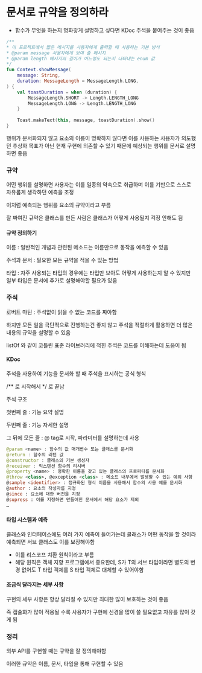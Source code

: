 # 문서로 규약을 정의하라

* 함수가 무엇을 하는지 명화갛게 설명하고 싶다면 KDoc 주석을 붙여주는 것이 좋음

```kotlin
/**
* 이 프로젝트에서 짧은 메시지를 사용자에게 출력할 때 사용하는 기본 방식
* @param message 사용자에게 보여 줄 메시지
* @param length 메시지의 길이가 어느정도 되는지 나타내는 enum 값
*/
fun Context.showMessage(
    message: String,
    duration: MessageLength = MessageLength.LONG,
) {
    val toastDuration = when (duration) {
        MessageLength.SHORT -> Length.LENGTH_LONG
        MessageLength.LONG -> Length.LENGTH_LONG
    }
    
    Toast.makeText(this, message, toastDuration).show()
}
```

행위가 문서화되지 않고 요소의 이름이 명확하지 않다면 이를 사용하는 사용자가 의도했던 추상화 목표가 아닌 현재 구현에 의존할 수 있기 때문에 예상되는 행위를 문서로 설명하면 좋음

### 규약

어떤 행위를 설명하면 사용자는 이를 일종의 약속으로 취급하며 이를 기반으로 스스로 자유롭게 생각하던 예측을 조정

이처럼 예측되는 행위를 요소의 규약이라고 부름

잘 짜여진 규약은 클래스를 만든 사람은 클래스가 어떻게 사용될지 걱정 안해도 됨

#### 규약 정의하기

이름 : 일반적인 개념과 관련된 메소드는 이름만으로 동작을 예측할 수 있음

주석과 문서 : 필요한 모든 규약을 적을 수 있는 방법

타입 : 자주 사용되는 타입의 경우에는 타입만 보아도 어떻게 사용하는지 알 수 있지만 일부 타입은 문서에 추가로 설명해야할 필요가 있음

### 주석

로버트 마틴 : 주석없이 읽을 수 없는 코드를 짜야함

하지만 모든 일을 극단적으로 진행하는건 좋지 않고 주석을 적절하게 활용하면 더 많은 내용의 규약을 설명할 수 있음

listOf 와 같이 코틀린 표준 라이브러리에 적힌 주석은 코드를 이해하는데 도움이 됨

#### KDoc

주석을 사용하여 기능을 문서화 할 때 주석을 표시하는 공식 형식

/\*\* 로 시작해서 \*/ 로 끝남

주석 구조

첫번째 줄 : 기능 요약 설명

두번째 줄 : 기능 자세한 설명

그 뒤에 모든 줄 : @ tag로 시작, 파라미터를 설명하는데 사용

```kotlin
@param <name> : 함수의 값 매개변수 또는 클래스를 문서화
@return : 함수의 리턴 값
@constructor : 클래스의 기본 생성자
@receiver : 익스텐션 함수의 리시버
@property <name> : 명확한 이름을 갖고 있는 클래스의 프로퍼티를 문서화
@throw <class>, @exception <class> : 메소드 내부에서 발생할 수 있는 예외 사항
@sample <identifier> : 정규화된 형식 이름을 사용해서 함수의 사용 예를 문서화
@author : 요소의 작성자를 지정
@since : 요소에 대한 버전을 지정
@supress : 이를 지정하면 만들어진 문서에서 해당 요소가 제외
…
```

#### 타입 시스템과 예측

클래스와 인터페이스에도 여러 가지 예측이 들어가는데 클래스가 어떤 동작을 할 것이라 예측되면 서브 클래스도 이를 보장해야함

* 이를 리스코프 치환 원칙이라고 부름
* 해당 원칙은 객체 지향 프로그램에서 중요한데, S가 T의 서브 타입이라면 별도의 변경 없어도 T 타입 객체를 S 타입 객체로 대체할 수 있어야함

#### 조금씩 달라지는 세부 사항

구현의 세부 사항은 항상 달라질 수 있지만 최대한 많이 보호하는 것이 좋음

즉 캡슐화가 많이 적용될 수록 사용자가 구현에 신경을 많이 쓸 필요없고 자유를 많이 갖게 됨

### 정리

외부 API를 구현할 때는 규약을 잘 정의해야함

이러한 규약은 이름, 문서, 타입을 통해 구현할 수 있음
